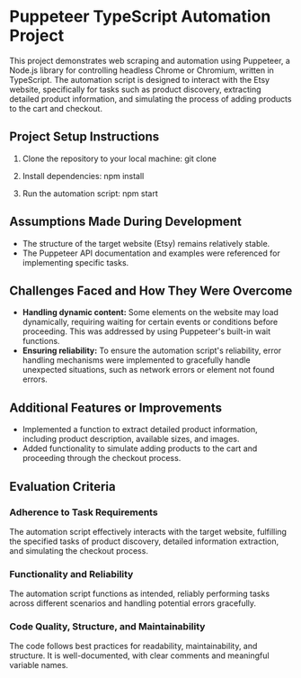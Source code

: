 # Puppeteer TypeScript Automation Project

This project demonstrates web scraping and automation using Puppeteer, a Node.js library for controlling headless Chrome or Chromium, written in TypeScript. The automation script is designed to interact with the Etsy website, specifically for tasks such as product discovery, extracting detailed product information, and simulating the process of adding products to the cart and checkout.

## Project Setup Instructions

1. Clone the repository to your local machine:
git clone <repository-url>

2. Install dependencies:
npm install

3. Run the automation script:
npm start


## Assumptions Made During Development

- The structure of the target website (Etsy) remains relatively stable.
- The Puppeteer API documentation and examples were referenced for implementing specific tasks.

## Challenges Faced and How They Were Overcome

- **Handling dynamic content:** Some elements on the website may load dynamically, requiring waiting for certain events or conditions before proceeding. This was addressed by using Puppeteer's built-in wait functions.
- **Ensuring reliability:** To ensure the automation script's reliability, error handling mechanisms were implemented to gracefully handle unexpected situations, such as network errors or element not found errors.

## Additional Features or Improvements

- Implemented a function to extract detailed product information, including product description, available sizes, and images.
- Added functionality to simulate adding products to the cart and proceeding through the checkout process.

## Evaluation Criteria

### Adherence to Task Requirements

The automation script effectively interacts with the target website, fulfilling the specified tasks of product discovery, detailed information extraction, and simulating the checkout process.

### Functionality and Reliability

The automation script functions as intended, reliably performing tasks across different scenarios and handling potential errors gracefully.

### Code Quality, Structure, and Maintainability

The code follows best practices for readability, maintainability, and structure. It is well-documented, with clear comments and meaningful variable names.
